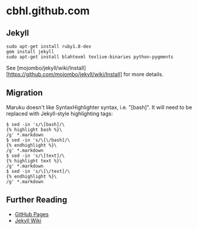cbhl.github.com
===============

Jekyll
------

    sudo apt-get install ruby1.8-dev
    gem install jekyll
    sudo apt-get install blahtexml texlive-binaries python-pygments

See [mojombo/jekyll/wiki/Install][https://github.com/mojombo/jekyll/wiki/Install] for more details.

Migration
---------

Maruku doesn't like SyntaxHighlighter syntax, i.e. "[bash]". It will need to be replaced with Jekyll-style highlighting tags:

    $ sed -in 's/\[bash]/\
    {% highlight bash %}\
    /g' *.markdown
    $ sed -in 's/\[\/bash]/\
    {% endhighlight %}\
    /g' *.markdown
    $ sed -in 's/\[text]/\
    {% highlight text %}\
    /g' *.markdown
    $ sed -in 's/\[\/text]/\
    {% endhighlight %}\
    /g' *.markdown

Further Reading
---------------
* [GitHub Pages][]
* [Jekyll Wiki][]

[GitHub Pages]: <http://pages.github.com/>                "GitHub Pages"
[Jekyll Wiki]:  <https://github.com/mojombo/jekyll/wiki>  "Jekyll Wiki"

